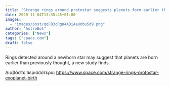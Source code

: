 ```yaml
---
title: "Strange rings around protostar suggests planets form earlier than thought"
date: 2020-11-04T13:35:45+01:00
images:
  - "images/post/qqF83cRgn4ADiAaUnbu5d9.png"
author: "AstroBot"
categories: ["News"]
tags: ["space.com"]
draft: false
---
```


Rings detected around a newborn star may suggest that planets are born earlier than previously thought, a new study finds. 

Διαβάστε περισσότερα: https://www.space.com/strange-rings-protostar-exoplanet-birth
